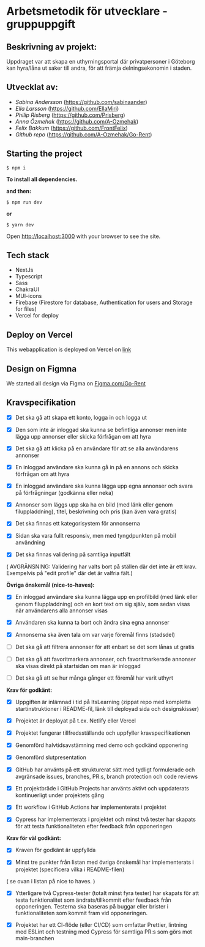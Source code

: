 # Arbetsmetodik för utvecklare - gruppuppgift

## Beskrivning av projekt:

Uppdraget var att skapa en uthyrningsportal där privatpersoner i Göteborg kan hyra/låna ut saker till andra, för att främja delningsekonomin i staden.

## Utvecklat av:

- _Sabina Andersson_ (https://github.com/sabinaander)
- _Ella Larsson_ (https://github.com/EllaMiri)
- _Philip Risberg_ (https://github.com/Prisberg)
- _Anna Özmehak_ (https://github.com/A-Ozmehak)
- _Felix Bakkum_ (https://github.com/FrontFelix)
- _Github repo_ (https://github.com/A-Ozmehak/Go-Rent)

## Starting the project

```shell
$ npm i
```

**To install all dependencies.**

**and then:**

```shell
$ npm run dev
```

**or**

```shell
$ yarn dev
```

Open [http://localhost:3000](http://localhost:3000) with your browser to see the site.

## Tech stack

- NextJs
- Typescript
- Sass
- ChakraUI
- MUI-icons
- Firebase (Firestore for database, Authentication for users and Storage for files)
- Vercel for deploy

## Deploy on Vercel

This webapplication is deployed on Vercel on [link](https://go-rent-navy.vercel.app/)

## Design on Figmna

We started all design via Figma on [Figma.com/Go-Rent](https://www.figma.com/file/IwNmUTI67e0JC0bQimxUBk/GO%3ARENT?node-id=0%3A1&t=K09j9duLHuhKHDJO-0)

## Kravspecifikation

- [x] Det ska gå att skapa ett konto, logga in och logga ut

- [x] Den som inte är inloggad ska kunna se befintliga annonser men inte lägga upp annonser eller skicka förfrågan om att hyra

- [x] Det ska gå att klicka på en användare för att se alla användarens annonser

- [x] En inloggad användare ska kunna gå in på en annons och skicka förfrågan om att hyra

- [x] En inloggad användare ska kunna lägga upp egna annonser och svara på förfrågningar (godkänna eller neka)

- [x] Annonser som läggs upp ska ha en bild (med länk eller genom filuppladdning), titel, beskrivning och pris (kan även vara gratis)

- [x] Det ska finnas ett kategorisystem för annonserna

- [x] Sidan ska vara fullt responsiv, men med tyngdpunkten på mobil användning

- [x] Det ska finnas validering på samtliga inputfält

( AVGRÄNSNING: Validering har valts bort på ställen där det inte är ett krav. Exempelvis på "edit profile" där det är valfria fält.)

**Övriga önskemål (nice-to-haves):**

- [x] En inloggad användare ska kunna lägga upp en profilbild (med länk eller genom filuppladdning) och en kort text om sig själv, som sedan visas när användarens alla annonser visas

- [x] Användaren ska kunna ta bort och ändra sina egna annonser

- [x] Annonserna ska även tala om var varje föremål finns (stadsdel)

- [ ] Det ska gå att filtrera annonser för att enbart se det som lånas ut gratis

- [ ] Det ska gå att favoritmarkera annonser, och favoritmarkerade annonser ska visas direkt på startsidan om man är inloggad

- [ ] Det ska gå att se hur många gånger ett föremål har varit uthyrt

**Krav för godkänt:**

- [x] Uppgiften är inlämnad i tid på ItsLearning (zippat repo med kompletta startinstruktioner i README-fil, länk till deployad sida och designskisser)

- [x] Projektet är deployat på t.ex. Netlify eller Vercel

- [x] Projektet fungerar tillfredsställande och uppfyller kravspecifikationen

- [x] Genomförd halvtidsavstämning med demo och godkänd opponering

- [x] Genomförd slutpresentation

- [x] GitHub har använts på ett strukturerat sätt med tydligt formulerade och avgränsade issues, branches, PR:s, branch protection och code reviews

- [x] Ett projektbräde i GitHub Projects har använts aktivt och uppdaterats kontinuerligt under projektets gång

- [x] Ett workflow i GitHub Actions har implementerats i projektet

- [x] Cypress har implementerats i projektet och minst två tester har skapats för att testa funktionaliteten efter feedback från opponeringen

**Krav för väl godkänt:**

- [x] Kraven för godkänt är uppfyllda

- [x] Minst tre punkter från listan med övriga önskemål har implementerats i projektet (specificera vilka i README-filen)

( se ovan i listan på nice to haves. )

- [x] Ytterligare två Cypress-tester (totalt minst fyra tester) har skapats för att testa funktionalitet som ändrats/tillkommit efter feedback från opponeringen.
      Testerna ska baseras på buggar eller brister i funktionaliteten som kommit fram vid opponeringen.

- [x] Projektet har ett CI-flöde (eller CI/CD) som omfattar Prettier, lintning med ESLint och testning med Cypress för samtliga PR:s som görs mot main-branchen
